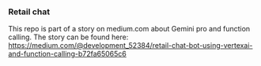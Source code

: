 ### Retail chat 
This repo is part of a story on medium.com about Gemini pro and function calling.
The story can be found here:
https://medium.com/@development_52384/retail-chat-bot-using-vertexai-and-function-calling-b72fa65065c6
